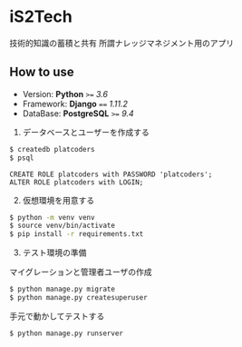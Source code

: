 # iS2Tech

技術的知識の蓄積と共有
所謂ナレッジマネジメント用のアプリ

## How to use

- Version: **Python** `>=` *3.6*
- Framework: **Django** `==` *1.11.2*
- DataBase: **PostgreSQL** `>=` *9.4*


1. データベースとユーザーを作成する

  ```bash
  $ createdb platcoders
  $ psql
  ```

  ```postgresql
  CREATE ROLE platcoders with PASSWORD 'platcoders';
  ALTER ROLE platcoders with LOGIN;
  ```

2. 仮想環境を用意する

  ```bash
  $ python -m venv venv
  $ source venv/bin/activate
  $ pip install -r requirements.txt
  ```

3. テスト環境の準備

  マイグレーションと管理者ユーザの作成
  ```bash
  $ python manage.py migrate
  $ python manage.py createsuperuser
  ```

  手元で動かしてテストする
  ```bash
  $ python manage.py runserver
  ```

